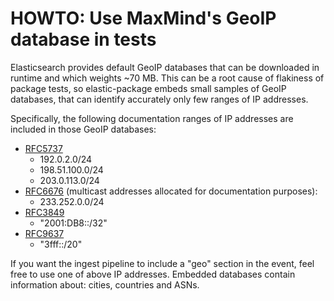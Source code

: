 # HOWTO: Use MaxMind's GeoIP database in tests

Elasticsearch provides default GeoIP databases that can be downloaded in runtime and which weights ~70 MB. This can be
a root cause of flakiness of package tests, so elastic-package embeds small samples of GeoIP databases, that can identify
accurately only few ranges of IP addresses.

Specifically, the following documentation ranges of IP addresses are included in those GeoIP databases:
- [RFC5737](https://datatracker.ietf.org/doc/rfc5737/)
    - 192.0.2.0/24
    - 198.51.100.0/24
    - 203.0.113.0/24
- [RFC6676](https://datatracker.ietf.org/doc/rfc6676/) (multicast addresses allocated for documentation purposes):
    - 233.252.0.0/24
- [RFC3849](https://datatracker.ietf.org/doc/rfc3849/)
    - "2001:DB8::/32"
- [RFC9637](https://datatracker.ietf.org/doc/rfc9637/)
    - "3fff::/20"

If you want the ingest pipeline to include a "geo" section in the event, feel free to use one of above IP addresses.
Embedded databases contain information about: cities, countries and ASNs.